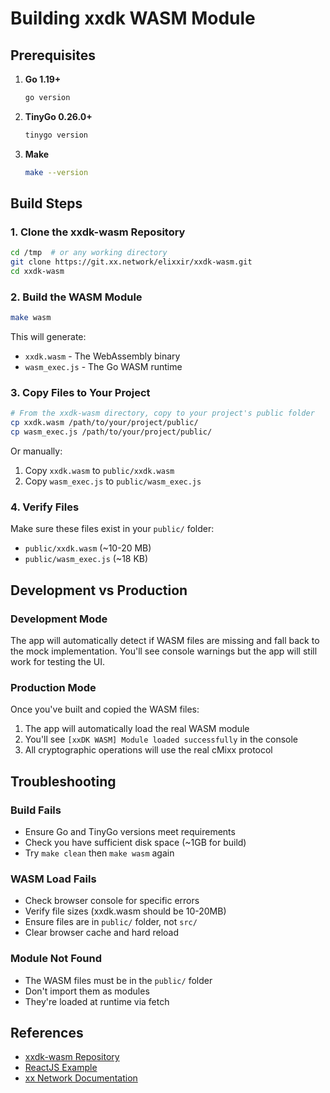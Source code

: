 # Building xxdk WASM Module

## Prerequisites

1. **Go 1.19+**
   ```bash
   go version
   ```

2. **TinyGo 0.26.0+**
   ```bash
   tinygo version
   ```

3. **Make**
   ```bash
   make --version
   ```

## Build Steps

### 1. Clone the xxdk-wasm Repository

```bash
cd /tmp  # or any working directory
git clone https://git.xx.network/elixxir/xxdk-wasm.git
cd xxdk-wasm
```

### 2. Build the WASM Module

```bash
make wasm
```

This will generate:
- `xxdk.wasm` - The WebAssembly binary
- `wasm_exec.js` - The Go WASM runtime

### 3. Copy Files to Your Project

```bash
# From the xxdk-wasm directory, copy to your project's public folder
cp xxdk.wasm /path/to/your/project/public/
cp wasm_exec.js /path/to/your/project/public/
```

Or manually:
1. Copy `xxdk.wasm` to `public/xxdk.wasm`
2. Copy `wasm_exec.js` to `public/wasm_exec.js`

### 4. Verify Files

Make sure these files exist in your `public/` folder:
- `public/xxdk.wasm` (~10-20 MB)
- `public/wasm_exec.js` (~18 KB)

## Development vs Production

### Development Mode
The app will automatically detect if WASM files are missing and fall back to the mock implementation. You'll see console warnings but the app will still work for testing the UI.

### Production Mode
Once you've built and copied the WASM files:
1. The app will automatically load the real WASM module
2. You'll see `[xxDK WASM] Module loaded successfully` in the console
3. All cryptographic operations will use the real cMixx protocol

## Troubleshooting

### Build Fails
- Ensure Go and TinyGo versions meet requirements
- Check you have sufficient disk space (~1GB for build)
- Try `make clean` then `make wasm` again

### WASM Load Fails
- Check browser console for specific errors
- Verify file sizes (xxdk.wasm should be 10-20MB)
- Ensure files are in `public/` folder, not `src/`
- Clear browser cache and hard reload

### Module Not Found
- The WASM files must be in the `public/` folder
- Don't import them as modules
- They're loaded at runtime via fetch

## References

- [xxdk-wasm Repository](https://git.xx.network/elixxir/xxdk-wasm)
- [ReactJS Example](https://git.xx.network/xx_network/xxdk-examples/-/tree/master/reactjs)
- [xx Network Documentation](https://xxnetwork.wiki/)
